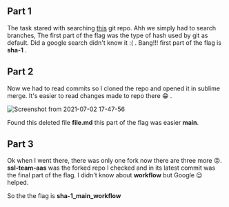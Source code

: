 ## Part 1

The task stared with searching [this](https://github.com/jsahil730/Assignment/tree/develop/folder) git repo. Ahh we simply had to search branches, The first part of the flag was the type of hash used by git as default. Did a google search didn't know it :( . Bang!!! first part of the flag is **sha-1** . 

## Part 2

Now we had to read commits so I cloned the repo and opened it in sublime merge. It's easier to read changes made to repo there​ :grin: ​. 

![Screenshot from 2021-07-02 17-47-56](https://github.com/geekyuttu/csec-convener-assignment/blob/main/task1/Screenshot%20from%202021-07-02%2017-47-56.png)

Found this deleted file **file.md** this part of the flag was easier **main**.

## Part 3

Ok when I went there, there was only one fork now there are three more :stuck_out_tongue_closed_eyes:. **ssl-team-aas** was the  forked repo I checked and in its latest commit was the final part of the flag. I didn't know about **workflow** but Google :relieved: helped. 

So the  the flag is **sha-1_main_workflow**

